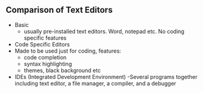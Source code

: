 ## Comparison of Text Editors ##
- Basic
  - usually pre-installed text editors. Word, notepad etc. No coding specific features
- Code Specific Editors
 - Made to be used just for coding, features:
   - code completion
   - syntax highlighting
   - themes, black background etc
- IDEs (Integrated Development Environment)
  -Several programs together including text editor, a file
    manager, a compiler, and a debugger
    
    
